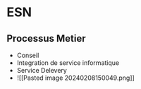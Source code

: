 # ESN
## Processus Metier
- Conseil
- Integration de service informatique
- Service Delevery
- ![[Pasted image 20240208150049.png]]